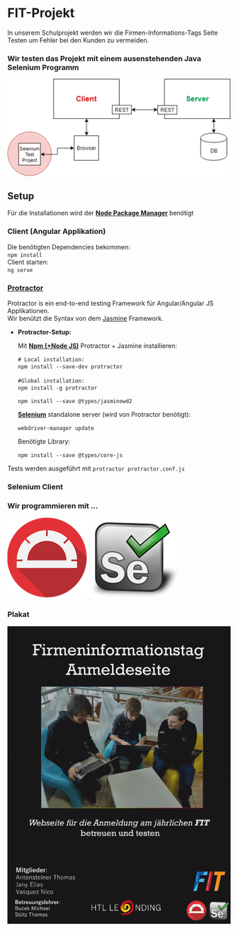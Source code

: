 # FIT-Projekt

In unserem Schulprojekt werden wir die Firmen-Informations-Tags Seite Testen um Fehler bei den Kunden zu vermeiden.


### Wir testen das Projekt mit einem ausenstehenden Java Selenium Programm

<img src="Images/FitWebsite_Simple.png" />

## Setup 
Für die Installationen wird der **[Node Package Manager](https://nodejs.org/en/download/)** benötigt 
### Client (Angular Applikation)
Die benötigten Dependencies bekommen:\
`npm install`  
Client starten:\
`ng serve`

### [Protractor](https://www.protractortest.org/#/) 
Protractor is ein end-to-end testing Framework für Angular/Angular JS Applikationen.\
Wir benützt die Syntax von dem [Jasmine](https://jasmine.github.io/) Framework.
- **Protractor-Setup:**
    
    Mit **[Npm (+Node JS)](https://nodejs.org/en/download/)** Protractor + Jasmine installieren:
    ```
    # Local installation:
    npm install --save-dev protractor

    #Global installation:
    npm install -g protractor
    ```
    ```
    npm install --save @types/jasminewd2
    ```
    **[Selenium](https://www.seleniumhq.org/)** standalone server (wird von Protractor benötigt):
    ```
    webdriver-manager update
    ```
    Benötigte Library:
    ```
    npm install --save @types/core-js
    ```

Tests werden ausgeführt mit `protractor protractor.conf.js`

### Selenium Client

### Wir programmieren mit ...
<img src="Images/protractor.png" /> <img src="Images/Selenium-Logo.png" />

### Plakat

<img src="Images/Plakat.png" />
